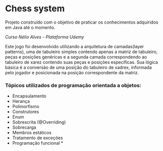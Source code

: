 # Chess system
Projeto construído com o objetivo de praticar os conhecimentos adquiridos em Java até o momento.

*Curso Nélio Alves - Plataforma Udemy*

Este jogo foi desenvolvido utilizando a arquitetura de camadas(layer patterns), uma de 
tabuleiro simples contendo apenas a matriz de tabuleiro, peças e posições genéricas e a segunda
camada correspondendo ao tabuleiro de xarez contendo suas peças e posições
específicas. Sua lógica básica é a conversão de uma posição do tabuleiro de xadrex,
informada pelo jogador e posicionada na posição correspondente da matriz.


### Tópicos utilizados de programação orientada a objetos:
- Encapsulamento
- Herança 
- Polimorfismo 
- Construtores
- Enum
- Sobrescrita (@Overriding)
- Sobrecarga 
- Membros estáticos 
- Tratamento de exceções
- Programação funcional *